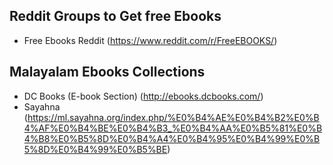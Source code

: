 ## Reddit Groups to Get free Ebooks
- Free Ebooks Reddit (https://www.reddit.com/r/FreeEBOOKS/)

## Malayalam Ebooks Collections
- DC Books (E-book Section) (http://ebooks.dcbooks.com/)
- Sayahna (https://ml.sayahna.org/index.php/%E0%B4%AE%E0%B4%B2%E0%B4%AF%E0%B4%BE%E0%B4%B3_%E0%B4%AA%E0%B5%81%E0%B4%B8%E0%B5%8D%E0%B4%A4%E0%B4%95%E0%B4%99%E0%B5%8D%E0%B4%99%E0%B5%BE)
